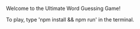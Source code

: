 Welcome to the Ultimate Word Guessing Game!

To play, type 'npm install && npm run' in the terminal.
